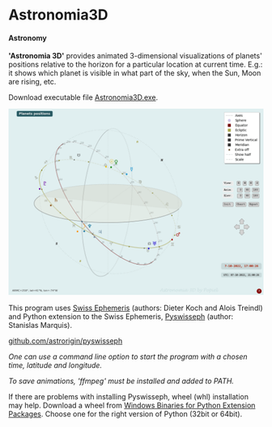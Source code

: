 # Astronomia3D
#### Astronomy

**'Astronomia 3D'** provides animated 3-dimensional visualizations of planets' positions relative to the horizon for a particular location at current time. E.g.: it shows which planet is visible in what part of the sky, when the Sun, Moon are rising, etc.

Download executable file [Astronomia3D.exe](https://github.com/Drozdman-1/Astronomia3D/releases/download/v1/Astronomia3D_Popiel.exe).

![Astro3D](demo-images/Astronomia3D_animation.gif)

This program uses [Swiss Ephemeris](https://www.astro.com/swisseph/) (authors: Dieter Koch and Alois Treindl) and Python extension to the Swiss Ephemeris, [Pyswisseph](https://astrorigin.com/pyswisseph/) (author: Stanislas Marquis).

[github.com/astrorigin/pyswisseph](https://github.com/astrorigin/pyswisseph)  

*One can use a command line option to start the program with a chosen time, latitude and longitude.*

*To save animations, 'ffmpeg' must be installed and added to PATH.*

If there are problems with installing Pyswisseph, wheel (whl) installation may help.
Download a wheel from [Windows Binaries for Python Extension Packages](https://www.lfd.uci.edu/~gohlke/pythonlibs/#pyswisseph). Choose one for the right version of Python (32bit or 64bit).

